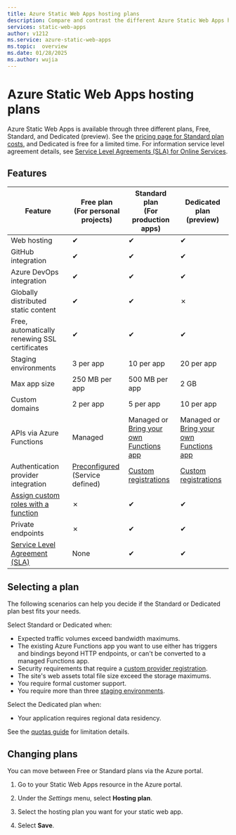 ```yaml
---
title: Azure Static Web Apps hosting plans
description: Compare and contrast the different Azure Static Web Apps hosting plans.
services: static-web-apps
author: v1212
ms.service: azure-static-web-apps
ms.topic:  overview
ms.date: 01/28/2025
ms.author: wujia
---
```


# Azure Static Web Apps hosting plans

Azure Static Web Apps is available through three different plans, Free, Standard, and Dedicated (preview). See the [pricing page for Standard plan costs](https://azure.microsoft.com/pricing/details/app-service/static/), and Dedicated is free for a limited time. For information service level agreement details, see [Service Level Agreements (SLA) for Online Services](https://www.microsoft.com/licensing/docs/view/Service-Level-Agreements-SLA-for-Online-Services).

## Features

| Feature | Free plan <br> (For personal projects) | Standard plan <br> (For production apps) | Dedicated plan (preview) |
| --- | --- | --- |---|
| Web hosting | ✔ | ✔ | ✔ |
| GitHub integration | ✔ | ✔ | ✔ |
| Azure DevOps integration | ✔ | ✔ | ✔ |
| Globally distributed static content | ✔ | ✔ | ✗ |
| Free, automatically renewing SSL certificates | ✔ | ✔ | ✔ |
| Staging environments | 3 per app | 10 per app | 20 per app |
| Max app size | 250 MB per app | 500 MB per app | 2 GB |
| Custom domains | 2 per app | 5 per app | 10 per app |
| APIs via Azure Functions | Managed | Managed or<br>[Bring your own Functions app](functions-bring-your-own.md) | Managed or<br>[Bring your own Functions app](functions-bring-your-own.md) |
| Authentication provider integration | [Preconfigured](authentication-authorization.yml)<br>(Service defined) | [Custom registrations](authentication-custom.md) | [Custom registrations](authentication-custom.md) |
| [Assign custom roles with a function](authentication-custom.md#manage-roles) | ✗ | ✔ | ✔ |
| Private endpoints | ✗ | ✔ | ✔ |
| [Service Level Agreement (SLA)](https://azure.microsoft.com/support/legal/sla/app-service-static/v1_0/) | None  | ✔ | ✔ |

## Selecting a plan

The following scenarios can help you decide if the Standard or Dedicated plan best fits your needs.

Select Standard or Dedicated when:

- Expected traffic volumes exceed bandwidth maximums.
- The existing Azure Functions app you want to use either has triggers and bindings beyond HTTP endpoints, or can't be converted to a managed Functions app.
- Security requirements that require a [custom provider registration](authentication-custom.md).
- The site's web assets total file size exceed the storage maximums.
- You require formal customer support.
- You require more than three [staging environments](review-publish-pull-requests.md).

Select the Dedicated plan when:

- Your application requires regional data residency.

See the [quotas guide](quotas.md) for limitation details.

## Changing plans

You can move between Free or Standard plans via the Azure portal.

1. Go to your Static Web Apps resource in the Azure portal.

1. Under the _Settings_ menu, select **Hosting plan**.

1. Select the hosting plan you want for your static web app.

1. Select **Save**.
